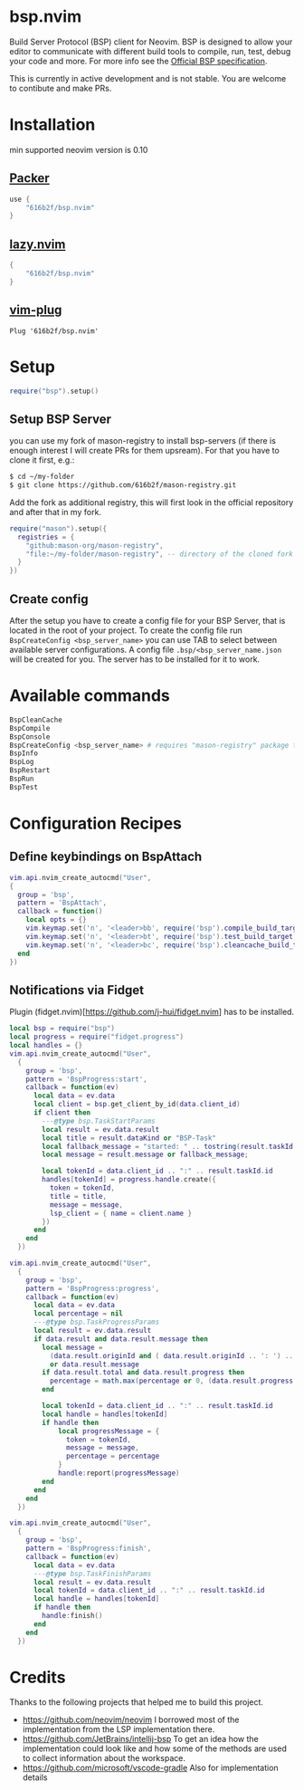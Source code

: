 # bsp.nvim
Build Server Protocol  (BSP) client for Neovim. BSP is designed to allow your editor to communicate with different build tools to compile, run, test, debug your code and more. For more info see the [Official BSP specification](https://build-server-protocol.github.io/docs/specification).

This is currently in active development and is not stable. You are welcome to contibute and make PRs.

# Installation

min supported neovim version is 0.10

## [Packer](https://github.com/wbthomason/packer.nvim)

```lua
use {
    "616b2f/bsp.nvim"
}
```

## [lazy.nvim](https://github.com/folke/lazy.nvim)

```lua
{
    "616b2f/bsp.nvim"
}
```

## [vim-plug](https://github.com/junegunn/vim-plug)

```vim
Plug '616b2f/bsp.nvim'
```

# Setup

```lua
require("bsp").setup()
```

## Setup BSP Server
you can use my fork of mason-registry to install bsp-servers (if there is enough interest I will create PRs for them upsream). For that you have to clone it first, e.g.:

```sh
$ cd ~/my-folder
$ git clone https://github.com/616b2f/mason-registry.git
```

Add the fork as additional registry, this will first look in the official repository and after that in my fork.
```lua
require("mason").setup({
  registries = {
    "github:mason-org/mason-registry",
    "file:~/my-folder/mason-registry", -- directory of the cloned fork
  }
})
```
## Create config
After the setup you have to create a config file for your BSP Server, that is located in the root of your project. To create the config file run `BspCreateConfig <bsp_server_name>` you can use TAB to select between available server configurations. A config file `.bsp/<bsp_server_name.json` will be created for you. The server has to be installed for it to work.

# Available commands

```sh
BspCleanCache
BspCompile
BspConsole
BspCreateConfig <bsp_server_name> # requires "mason-registry" package to be installed
BspInfo
BspLog
BspRestart
BspRun
BspTest
```

# Configuration Recipes

## Define keybindings on BspAttach
```lua
vim.api.nvim_create_autocmd("User",
{
  group = 'bsp',
  pattern = 'BspAttach',
  callback = function()
    local opts = {}
    vim.keymap.set('n', '<leader>bb', require('bsp').compile_build_target, opts)
    vim.keymap.set('n', '<leader>bt', require('bsp').test_build_target, opts)
    vim.keymap.set('n', '<leader>bc', require('bsp').cleancache_build_target, opts)
  end
})
```
## Notifications via Fidget
Plugin (fidget.nvim)[https://github.com/j-hui/fidget.nvim] has to be installed.
```lua
local bsp = require("bsp")
local progress = require("fidget.progress")
local handles = {}
vim.api.nvim_create_autocmd("User",
  {
    group = 'bsp',
    pattern = 'BspProgress:start',
    callback = function(ev)
      local data = ev.data
      local client = bsp.get_client_by_id(data.client_id)
      if client then
        ---@type bsp.TaskStartParams
        local result = ev.data.result
        local title = result.dataKind or "BSP-Task"
        local fallback_message = "started: " .. tostring(result.taskId.id)
        local message = result.message or fallback_message;

        local tokenId = data.client_id .. ":" .. result.taskId.id
        handles[tokenId] = progress.handle.create({
          token = tokenId,
          title = title,
          message = message,
          lsp_client = { name = client.name }
        })
      end
    end
  })

vim.api.nvim_create_autocmd("User",
  {
    group = 'bsp',
    pattern = 'BspProgress:progress',
    callback = function(ev)
      local data = ev.data
      local percentage = nil
      ---@type bsp.TaskProgressParams
      local result = ev.data.result
      if data.result and data.result.message then
        local message =
          (data.result.originId and ( data.result.originId .. ': ') .. data.result.message)
          or data.result.message
        if data.result.total and data.result.progress then
          percentage = math.max(percentage or 0, (data.result.progress / data.result.total * 100))
        end

        local tokenId = data.client_id .. ":" .. result.taskId.id
        local handle = handles[tokenId]
        if handle then
            local progressMessage = {
              token = tokenId,
              message = message,
              percentage = percentage
            }
            handle:report(progressMessage)
        end
      end
    end
  })

vim.api.nvim_create_autocmd("User",
  {
    group = 'bsp',
    pattern = 'BspProgress:finish',
    callback = function(ev)
      local data = ev.data
      ---@type bsp.TaskFinishParams
      local result = ev.data.result
      local tokenId = data.client_id .. ":" .. result.taskId.id
      local handle = handles[tokenId]
      if handle then
        handle:finish()
      end
    end
  })
```


# Credits
Thanks to the following projects that helped me to build this project.

- https://github.com/neovim/neovim I borrowed most of the implementation from the LSP implementation there.
- https://github.com/JetBrains/intellij-bsp To get an idea how the implementation could look like and how some of the methods are used to collect information about the workspace.
- https://github.com/microsoft/vscode-gradle Also for implementation details
